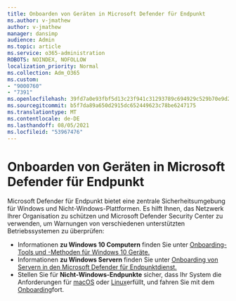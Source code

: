 ```yaml
---
title: Onboarden von Geräten in Microsoft Defender für Endpunkt
ms.author: v-jmathew
author: v-jmathew
manager: dansimp
audience: Admin
ms.topic: article
ms.service: o365-administration
ROBOTS: NOINDEX, NOFOLLOW
localization_priority: Normal
ms.collection: Adm_O365
ms.custom:
- "9000760"
- "7391"
ms.openlocfilehash: 39fd7a0e93fbf5d13c23f941c31293789c694929c529b70e9d2a9558dc3f2874
ms.sourcegitcommit: b5f7da89a650d2915dc652449623c78be6247175
ms.translationtype: MT
ms.contentlocale: de-DE
ms.lasthandoff: 08/05/2021
ms.locfileid: "53967476"
---
```

# <a name="onboard-devices-to-microsoft-defender-for-endpoint"></a>Onboarden von Geräten in Microsoft Defender für Endpunkt

Microsoft Defender für Endpunkt bietet eine zentrale Sicherheitsumgebung für Windows und Nicht-Windows-Plattformen. Es hilft Ihnen, das Netzwerk Ihrer Organisation zu schützen und Microsoft Defender Security Center zu verwenden, um Warnungen von verschiedenen unterstützten Betriebssystemen zu überprüfen:

- Informationen **zu Windows 10 Computern** finden Sie unter [Onboarding-Tools und -Methoden für Windows 10 Geräte.](https://go.microsoft.com/fwlink/?linkid=2143460)
- Informationen **zu Windows Servern** finden Sie unter [Onboarding von Servern in den Microsoft Defender für Endpunktdienst.](https://go.microsoft.com/fwlink/?linkid=2143627)
- Stellen Sie für **Nicht-Windows-Endpunkte** sicher, dass Ihr System die Anforderungen für [macOS](https://go.microsoft.com/fwlink/?linkid=2143461) oder [Linux](https://go.microsoft.com/fwlink/?linkid=2143462)erfüllt, und fahren Sie mit dem [Onboarding](https://go.microsoft.com/fwlink/?linkid=2143628)fort.
